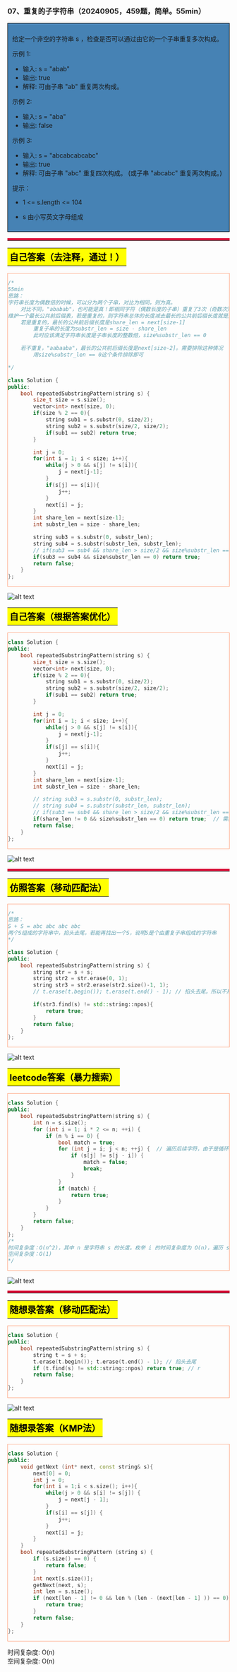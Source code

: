 ### 07、重复的子字符串（20240905，459题，简单。55min）
<div style="border: 1px solid black; padding: 10px; background-color: SteelBlue;">

给定一个非空的字符串 s ，检查是否可以通过由它的一个子串重复多次构成。

 

示例 1:

- 输入: s = "abab"
- 输出: true
- 解释: 可由子串 "ab" 重复两次构成。

示例 2:

- 输入: s = "aba"
- 输出: false

示例 3:

- 输入: s = "abcabcabcabc"
- 输出: true
- 解释: 可由子串 "abc" 重复四次构成。 (或子串 "abcabc" 重复两次构成。)
 

提示：

- 1 <= s.length <= 104
- s 由小写英文字母组成

  </p>
</div>

<hr style="border-top: 5px solid #DC143C;">
<table>
  <tr>
    <td bgcolor="Yellow" style="padding: 5px; border: 0px solid black;">
      <span style="font-weight: bold; font-size: 20px;color: black;">
      自己答案（去注释，通过！）
      </span>
    </td>
  </tr>
</table>
<div style="padding: 0px; border: 1.5px solid LightSalmon; margin-bottom: 10px;">

```C++ {.line-numbers}
/*
55min
思路：
字符串长度为偶数倍的时候，可以分为两个子串，对比为相同，则为真。
    对比不同，"ababab"，也可能是真！即相同字符（偶数长度的子串）重复了3次（奇数次）
维护一个最长公共前后缀表，若是重复的，则字符串总体的长度减去最长的公共前后缀长度就是重复子串的长度
    若是重复的，最长的公共前后缀长度是share_len = next[size-1]
        重复子串的长度为substr_len = size - share_len
        此时应该满足字符串长度是子串长度的整数倍，size%substr_len == 0

    若不重复，"aabaaba"，最长的公共前后缀长度是next[size-2]。需要排除这种情况
        用size%substr_len == 0这个条件排除即可

*/

class Solution {
public:
    bool repeatedSubstringPattern(string s) {
        size_t size = s.size();
        vector<int> next(size, 0);
        if(size % 2 == 0){
            string sub1 = s.substr(0, size/2);
            string sub2 = s.substr(size/2, size/2);
            if(sub1 == sub2) return true;
        }

        int j = 0;
        for(int i = 1; i < size; i++){
            while(j > 0 && s[j] != s[i]){
                j = next[j-1];
            }
            if(s[j] == s[i]){
                j++;
            }
            next[i] = j;
        }
        int share_len = next[size-1];
        int substr_len = size - share_len;

        string sub3 = s.substr(0, substr_len);
        string sub4 = s.substr(substr_len, substr_len);
        // if(sub3 == sub4 && share_len > size/2 && size%substr_len == 0)
        if(sub3 == sub4 && size%substr_len == 0) return true;
        return false;
    }
};
```

</div>

![alt text](image/0a34377af21d86a216aaf70b0cdd19b.png)

<table>
  <tr>
    <td bgcolor="Yellow" style="padding: 5px; border: 0px solid black;">
      <span style="font-weight: bold; font-size: 20px;color: black;">
      自己答案（根据答案优化）
      </span>
    </td>
  </tr>
</table>

<div style="padding: 0px; border: 1.5px solid LightSalmon; margin-bottom: 10px">

```C++ {.line-numbers}
class Solution {
public:
    bool repeatedSubstringPattern(string s) {
        size_t size = s.size();
        vector<int> next(size, 0);
        if(size % 2 == 0){
            string sub1 = s.substr(0, size/2);
            string sub2 = s.substr(size/2, size/2);
            if(sub1 == sub2) return true;
        }

        int j = 0;
        for(int i = 1; i < size; i++){
            while(j > 0 && s[j] != s[i]){
                j = next[j-1];
            }
            if(s[j] == s[i]){
                j++;
            }
            next[i] = j;
        }
        int share_len = next[size-1];
        int substr_len = size - share_len;

        // string sub3 = s.substr(0, substr_len);
        // string sub4 = s.substr(substr_len, substr_len);
        // if(sub3 == sub4 && share_len > size/2 && size%substr_len == 0)
        if(share_len != 0 && size%substr_len == 0) return true;  // 需要share_len ！= 0！！！
        return false;
    }
};
```
</div>

![alt text](image/d9584beebef338320b3ba9523abb901.png)

<hr style="border-top: 5px solid #DC143C;">

<table>
  <tr>
    <td bgcolor="Yellow" style="padding: 5px; border: 0px solid black;">
      <span style="font-weight: bold; font-size: 20px;color: black;">
      仿照答案（移动匹配法）
      </span>
    </td>
  </tr>
</table>

<div style="padding: 0px; border: 1.5px solid LightSalmon; margin-bottom: 10px">

```C++ {.line-numbers}
/*
思路：
S + S = abc abc abc abc
两个S组成的字符串中，掐头去尾，若能再找出一个S，说明S是个由重复子串组成的字符串
*/

class Solution {
public:
    bool repeatedSubstringPattern(string s) {
        string str = s + s;
        string str2 = str.erase(0, 1);
        string str3 = str2.erase(str2.size()-1, 1);
        // t.erase(t.begin()); t.erase(t.end() - 1); // 掐头去尾。所以不用定义那么多字符串变量！！！

        if(str3.find(s) != std::string::npos){
            return true;
        }
        return false;
    }
};
```
</div>

![alt text](image/ebd0aa207c634e4aca02c38d8aa3609.png)

<table>
  <tr>
    <td bgcolor="Yellow" style="padding: 5px; border: 0px solid black;">
      <span style="font-weight: bold; font-size: 20px;color: black;">
      leetcode答案（暴力搜索）
      </span>
    </td>
  </tr>
</table>

<div style="padding: 0px; border: 1.5px solid LightSalmon; margin-bottom: 10px">

```C++ {.line-numbers}
class Solution {
public:
    bool repeatedSubstringPattern(string s) {
        int n = s.size();
        for (int i = 1; i * 2 <= n; ++i) {
            if (n % i == 0) {
                bool match = true;
                for (int j = i; j < n; ++j) {  // 遍历后续字符，由于是循环重复，所以应该s[j] = s[j - i]
                    if (s[j] != s[j - i]) {
                        match = false;
                        break;
                    }
                }
                if (match) {
                    return true;
                }
            }
        }
        return false;
    }
};
/*
时间复杂度：O(n^2)，其中 n 是字符串 s 的长度。枚举 i 的时间复杂度为 O(n)，遍历 s 的时间复杂度为 O(n)，相乘即为总时间复杂度。  
空间复杂度：O(1)
*/
```
</div>

![alt text](image/2cf07fadc9bc62c8a2cf11fefc11573.png)

<hr style="border-top: 5px solid #DC143C;">

<table>
  <tr>
    <td bgcolor="Yellow" style="padding: 5px; border: 0px solid black;">
      <span style="font-weight: bold; font-size: 20px;color: black;">
      随想录答案（移动匹配法）
      </span>
    </td>
  </tr>
</table>

<div style="padding: 0px; border: 1.5px solid LightSalmon; margin-bottom: 10px">

```C++ {.line-numbers}
class Solution {
public:
    bool repeatedSubstringPattern(string s) {
        string t = s + s;
        t.erase(t.begin()); t.erase(t.end() - 1); // 掐头去尾
        if (t.find(s) != std::string::npos) return true; // r
        return false;
    }
};
```
</div>

![alt text](image/3cb59b6dd1ade54dd4489d4f55adb3b.png)

<table>
  <tr>
    <td bgcolor="Yellow" style="padding: 5px; border: 0px solid black;">
      <span style="font-weight: bold; font-size: 20px;color: black;">
      随想录答案（KMP法）
      </span>
    </td>
  </tr>
</table>

<div style="padding: 0px; border: 1.5px solid LightSalmon; margin-bottom: 10px">

```C++ {.line-numbers}
class Solution {
public:
    void getNext (int* next, const string& s){
        next[0] = 0;
        int j = 0;
        for(int i = 1;i < s.size(); i++){
            while(j > 0 && s[i] != s[j]) {
                j = next[j - 1];
            }
            if(s[i] == s[j]) {
                j++;
            }
            next[i] = j;
        }
    }
    bool repeatedSubstringPattern (string s) {
        if (s.size() == 0) {
            return false;
        }
        int next[s.size()];
        getNext(next, s);
        int len = s.size();
        if (next[len - 1] != 0 && len % (len - (next[len - 1] )) == 0) {
            return true;
        }
        return false;
    }
};
```
</div>

时间复杂度: O(n)  
空间复杂度: O(n)